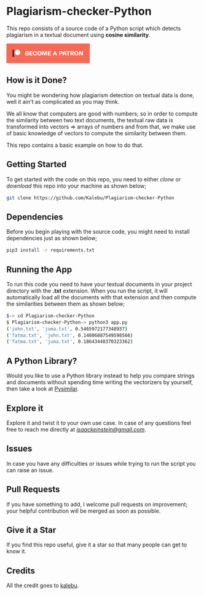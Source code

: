 # Plagiarism-checker-Python

This repo consists of a source code of a Python script which detects plagiarism in a textual document using **cosine similarity**.

[![Become a patron](pictures/become_a_patron_button.png)](https://www.patreon.com/kalebujordan)

## How is it Done?

You might be wondering how plagiarism detection on textual data is done, well it ain't as complicated as you may think.

We all know that computers are good with numbers; so in order to compute the similarity between two text documents, the textual raw data is transformed into vectors => arrays of numbers and from that, we make use of basic knowledge of vectors to compute the similarity between them.

This repo contains a basic example on how to do that.


## Getting Started

To get started with the code on this repo, you need to either *clone* or *download* this repo into your machine as shown below;

```bash
git clone https://github.com/Kalebu/Plagiarism-checker-Python
```

## Dependencies

Before you begin playing with the source code, you might need to install dependencies just as shown below;

```bash
pip3 install -r requirements.txt
```

## Running the App

To run this code you need to have your textual documents in your project directory with the **.txt** extension. When you run the script, it will automatically load all the documents with that extension and then compute the similarities between them as shown below;

```bash
$-> cd Plagiarism-checker-Python
$ Plagiarism-checker-Python-> python3 app.py
('john.txt', 'juma.txt', 0.5465972177348937)
('fatma.txt', 'john.txt', 0.14806887549598566)
('fatma.txt', 'juma.txt', 0.18643448370323362)

```

## A Python Library?

Would you like to use a Python library instead to help you compare strings and documents without spending time writing the vectorizers by yourself, then take a look at [Pysimilar](https://github.com/Kalebu/pysimilar).

## Explore it 

Explore it and twist it to your own use case. In case of any questions feel free to reach me directly at *isaackeinstein@gmail.com*.

## Issues

In case you have any difficulties or issues while trying to run the script
you can raise an issue. 

## Pull Requests

If you have something to add, I welcome pull requests on improvement; your helpful contribution will be merged as soon as possible.

## Give it a Star

If you find this repo useful, give it a star so that many people can get to know it.

## Credits

All the credit goes to [kalebu](https://github.com/kalebu).

